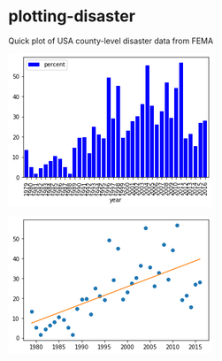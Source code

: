 # plotting-disaster
Quick plot of USA county-level disaster data from FEMA


![The percentage of US counties under a declared Major Disaster, by year.](https://github.com/sccx/plotting-disaster/blob/master/MajorDisaster_Counties.png)

![Linear regression model, indicating change in number of counties under a Major Disaster declarations over time.](https://github.com/sccx/plotting-disaster/blob/master/MajorDisaster_LinReg.png)
